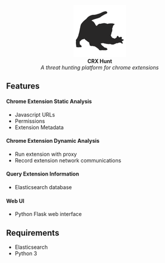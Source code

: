 <p align="center">
  <img alt="CRX Hunt" src="https://github.com/colincowie/CRX-Hunt/raw/master/static/logo.png" height="140" />
  <br>
  <b>CRX Hunt</b>
  <br>
  <i>A threat hunting platform for chrome extensions</i>

</p>


## Features
#### Chrome Extension Static Analysis
- Javascript URLs
- Permissions
- Extension Metadata
#### Chrome Extension Dynamic Analysis
- Run extension with proxy
- Record extension network communications
#### Query Extension Information
- Elasticsearch database
#### Web UI
- Python Flask web interface

## Requirements 
- Elasticsearch
- Python 3

